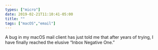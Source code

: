 ```yaml
---
types: ["micro"]
date: 2019-02-21T11:10:41-05:00
title: ""
tags: ["macOS","email"]
---
```

A bug in my macOS mail client has just told me that after years of trying, I have finally reached the elusive “Inbox Negative One.”
